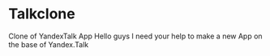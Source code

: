 # Talkclone
Clone of YandexTalk App
Hello guys I need your help to make a new App on the base of Yandex.Talk
